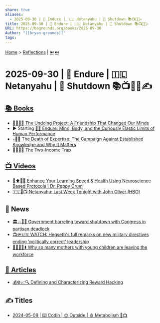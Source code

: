 ```yaml
---
share: true
aliases:
  - 2025-09-30 | 🧠 Endure | 🇮🇱 Netanyahu | 🛑 Shutdown 📚📺📰📄✍️
title: 2025-09-30 | 🧠 Endure | 🇮🇱 Netanyahu | 🛑 Shutdown 📚📺📰📄✍️
URL: https://bagrounds.org/books/2025-09-30
Author: "[[bryan-grounds]]"
tags:
---
```

[Home](../index.md) > [Reflections](./index.md) | [⏮️](./2025-09-29.md) [⏭️](./2025-10-01.md)  
# 2025-09-30 | 🧠 Endure | 🇮🇱 Netanyahu | 🛑 Shutdown 📚📺📰📄✍️  
## [📚 Books](../books/index.md)  
- [🧑‍🤝‍🧑🧠 The Undoing Project: A Friendship That Changed Our Minds](../books/the-undoing-project-a-friendship-that-changed-our-minds.md)  
- ▶️ Starting [💪🧠 Endure: Mind, Body, and the Curiously Elastic Limits of Human Performance](../books/endure-mind-body-and-the-curiously-elastic-limits-of-human-performance.md)  
- [💀👨‍🏫 The Death of Expertise: The Campaign Against Established Knowledge and Why It Matters](../books/the-death-of-expertise-the-campaign-against-established-knowledge-and-why-it-matters.md)  
- [🧑‍🤝‍🧑💸 The Two-Income Trap](../books/the-two-income-trap.md)  
  
## [📺 Videos](../videos/index.md)  
- [🧠⬆️🍎🚀 Enhance Your Learning Speed & Health Using Neuroscience Based Protocols | Dr. Poppy Crum](../videos/enhance-your-learning-speed-health-using-neuroscience-based-protocols-dr-poppy-crum.md)  
- [🇮🇱🎤📺 Netanyahu: Last Week Tonight with John Oliver (HBO)](../videos/netanyahu-last-week-tonight-with-john-oliver-hbo.md)  
  
## 📰 News  
- [🏛️💥🧱🚫 Government barreling toward shutdown with Congress in partisan deadlock](../videos/government-barreling-toward-shutdown-with-congress-in-partisan-deadlock.md)  
- [📺🪖🇺🇸 WATCH: Hegseth's full remarks on new military directives ending 'politically correct' leadership](../videos/watch-hegseths-full-remarks-on-new-military-directives-ending-politically-correct-leadership.md)  
- [👩‍👧‍👦💼⬇️ Why so many mothers with young children are leaving the workforce](../videos/why-so-many-mothers-with-young-children-are-leaving-the-workforce.md)  
  
## [📄 Articles](../articles/index.md)  
- [💰⚙️📈🔍 Defining and Characterizing Reward Hacking](../articles/defining-and-characterizing-reward-hacking.md)  
  
## ✍️ Titles  
- [2024-05-08 | ⌨️ Codin | 🌞 Outside | 🩸 Metabolism 💾📺](./2024-05-08.md)